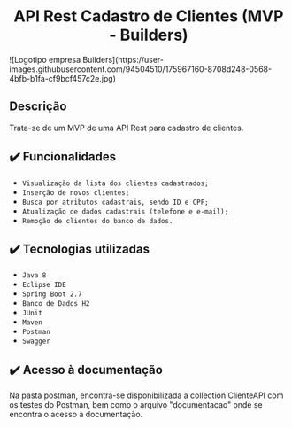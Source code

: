 <h1 align="center"> API Rest Cadastro de Clientes (MVP - Builders) </h1>
![Logotipo empresa Builders](https://user-images.githubusercontent.com/94504510/175967160-8708d248-0568-4bfb-b1fa-cf9bcf457c2e.jpg)


## Descrição
Trata-se de um MVP de uma API Rest para cadastro de clientes. 

## ✔️ Funcionalidades
- `Visualização da lista dos clientes cadastrados;`
- `Inserção de novos clientes;` 
- `Busca por atributos cadastrais, sendo ID e CPF;`
- `Atualização de dados cadastrais (telefone e e-mail);`
- `Remoção de clientes do banco de dados.`

## ✔️ Tecnologias utilizadas
- ``Java 8``
- ``Eclipse IDE``
- ``Spring Boot 2.7``
- ``Banco de Dados H2`` 
- ``JUnit``
- ``Maven`` 
- ``Postman``
- ``Swagger``

## ✔️ Acesso à documentação

Na pasta postman, encontra-se disponibilizada a collection ClienteAPI com os testes do Postman, bem como o arquivo "documentacao" onde se encontra o acesso à documentação.
 

